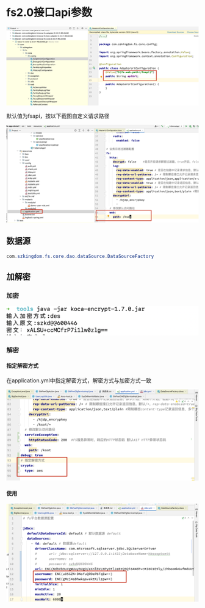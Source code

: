 # fs2.0接口api参数

![image-20210528205727550](../../images/image-20210528205727550.png)

默认值为fsapi，按以下截图自定义请求路径

![image-20210528210737499](../../images/image-20210528210737499.png)



## 数据源

```java
com.szkingdom.fs.core.dao.dataSource.DataSourceFactory
```



##  加解密

### 加密

![image-20210611135527029](../../images/image-20210611135527029.png)



### 解密

#### 指定解密方式

在application.yml中指定解密方式，解密方式与加密方式一致

![image-20210611135618751](../../images/image-20210611135618751.png)

####  使用

![image-20210611135712731](../../images/image-20210611135712731.png)


